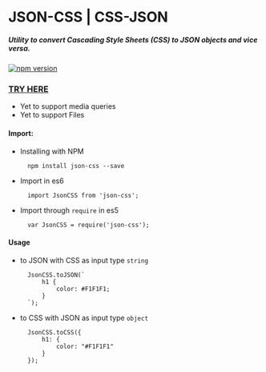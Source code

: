 # JSON-CSS | CSS-JSON

##### Utility to convert Cascading Style Sheets (CSS) to JSON objects and vice versa.

[![npm version](https://badge.fury.io/js/json-css.svg)](https://badge.fury.io/js/json-css)

### [TRY HERE](https://arajajyothibabu.github.io/json-css/)

- Yet to support media queries
- Yet to support Files

#### Import:

- Installing with NPM

        npm install json-css --save
        
- Import in es6

        import JsonCSS from 'json-css';
        
- Import through `require` in es5

        var JsonCSS = require('json-css');
        
#### Usage

- to JSON with CSS as input type `string`

        JsonCSS.toJSON(`
            h1 {
                color: #F1F1F1;
            }
        `);
        
- to CSS with JSON as input type `object`

        JsonCSS.toCSS({
            h1: {
                color: "#F1F1F1"
            }
        });
 